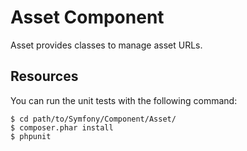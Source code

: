 Asset Component
===============

Asset provides classes to manage asset URLs.

Resources
---------

You can run the unit tests with the following command:

    $ cd path/to/Symfony/Component/Asset/
    $ composer.phar install
    $ phpunit

